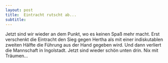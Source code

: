 ```yaml
---
layout: post
title:  Eintracht rutscht ab...
subtitle:  
---
```


Jetzt sind wir wieder an dem Punkt, wo es keinen Spaß mehr macht. Erst verschenkt die Eintracht den Sieg gegen Hertha als mit einer indiskutablen zweiten Hälfte die Führung aus der Hand gegeben wird. Und dann verliert die Mannschaft in Ingolstadt. Jetzt sind wieder schön unten drin. Nix mit Träumen...


